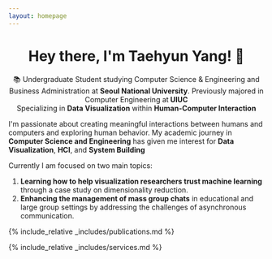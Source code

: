 ```yaml
---
layout: homepage
---
```


<h1 align="center">Hey there, I'm Taehyun Yang! 👋</h1>

<p align="center">
 📚 Undergraduate Student studying Computer Science & Engineering and Business Administration at <strong>Seoul National University</strong>. Previously majored in Computer Engineering at<strong> UIUC</strong>
  <br>
  Specializing in <strong>Data Visualization</strong> within <strong>Human-Computer Interaction</strong>
</p>

I'm passionate about creating meaningful interactions between humans and computers and exploring human behavior. My academic journey in **Computer Science and Engineering** has given me interest for **Data Visualization**, **HCI**, and **System Building**

Currently I am focused on two main topics:

1. **Learning how to help visualization researchers trust machine learning** through a case study on dimensionality reduction.
2. **Enhancing the management of mass group chats** in educational and large group settings by addressing the challenges of asynchronous communication.

{% include_relative _includes/publications.md %}

{% include_relative _includes/services.md %}
